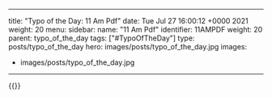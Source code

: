 
---
title: "Typo of the Day: 11 Am Pdf"
date: Tue Jul 27 16:00:12 +0000 2021
weight: 20
menu:
  sidebar:
    name: "11 Am Pdf"
    identifier: 11AMPDF
    weight: 20
    parent: typo_of_the_day
tags: ["#TypoOfTheDay"]
type: posts/typo_of_the_day
hero: images/posts/typo_of_the_day.jpg
images:
- images/posts/typo_of_the_day.jpg
---


{{<x user="mariatta" id="1420051402865315847">}}

